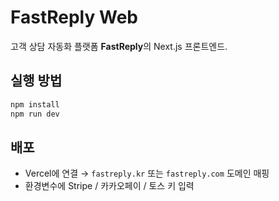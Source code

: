 # FastReply Web

고객 상담 자동화 플랫폼 **FastReply**의 Next.js 프론트엔드.

## 실행 방법

```bash
npm install
npm run dev
```

## 배포

- Vercel에 연결 → `fastreply.kr` 또는 `fastreply.com` 도메인 매핑
- 환경변수에 Stripe / 카카오페이 / 토스 키 입력
